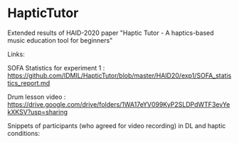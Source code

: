 # HapticTutor
Extended results of HAID-2020 paper "Haptic Tutor - A haptics-based music education tool for beginners"

Links: 

SOFA Statistics for experiment 1 : https://github.com/IDMIL/HapticTutor/blob/master/HAID20/exp1/SOFA_statistics_report.md 

Drum lesson video : https://drive.google.com/drive/folders/1WA17eYV099KyP2SLDPdWTF3evYekXKSV?usp=sharing

Snippets of participants (who agreed for video recording) in DL and haptic conditions: 
